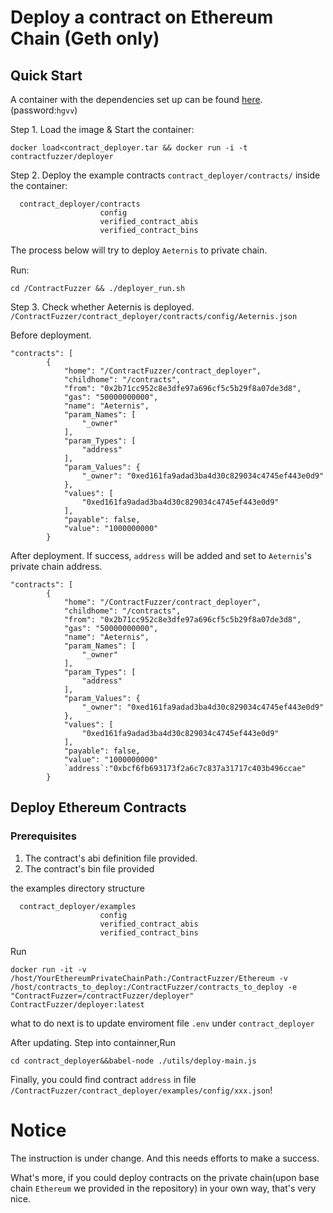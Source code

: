 # Deploy a contract on Ethereum Chain (Geth only)

## Quick Start

A container with the dependencies set up can be found [here](https://pan.baidu.com/s/1HwG3DNvNb32SxbQ1pyMwYQ).(password:`hgvv`)

Step 1. Load the image & Start the container:
```
docker load<contract_deployer.tar && docker run -i -t contractfuzzer/deployer
```

Step 2. Deploy the example contracts `contract_deployer/contracts/` inside the container:

```
  contract_deployer/contracts
                    config
                    verified_contract_abis
                    verified_contract_bins
```
The process below will try to deploy `Aeternis` to private chain.　

Run:
```
cd /ContractFuzzer && ./deployer_run.sh
```
Step 3. Check whether Aeternis is deployed.
`/ContractFuzzer/contract_deployer/contracts/config/Aeternis.json` 

Before deployment.

```
"contracts": [
        {
            "home": "/ContractFuzzer/contract_deployer",
            "childhome": "/contracts",
            "from": "0x2b71cc952c8e3dfe97a696cf5c5b29f8a07de3d8",
            "gas": "50000000000",
            "name": "Aeternis",
            "param_Names": [
                "_owner"
            ],
            "param_Types": [
                "address"
            ],
            "param_Values": {
                "_owner": "0xed161fa9adad3ba4d30c829034c4745ef443e0d9"
            },
            "values": [
                "0xed161fa9adad3ba4d30c829034c4745ef443e0d9"
            ],
            "payable": false,
            "value": "1000000000"
        }
```

After deployment. If success, `address` will be added and set to `Aeternis`'s private chain address.
```
"contracts": [
        {
            "home": "/ContractFuzzer/contract_deployer",
            "childhome": "/contracts",
            "from": "0x2b71cc952c8e3dfe97a696cf5c5b29f8a07de3d8",
            "gas": "50000000000",
            "name": "Aeternis",
            "param_Names": [
                "_owner"
            ],
            "param_Types": [
                "address"
            ],
            "param_Values": {
                "_owner": "0xed161fa9adad3ba4d30c829034c4745ef443e0d9"
            },
            "values": [
                "0xed161fa9adad3ba4d30c829034c4745ef443e0d9"
            ],
            "payable": false,
            "value": "1000000000"
            `address`:"0xbcf6fb693173f2a6c7c837a31717c403b496ccae"
        }
```

## Deploy Ethereum Contracts

### Prerequisites

1. The contract's abi definition file provided.
2. The contract's bin file provided

the examples directory structure
```
  contract_deployer/examples
                    config
                    verified_contract_abis
                    verified_contract_bins
```
Run 
```
docker run -it -v /host/YourEthereumPrivateChainPath:/ContractFuzzer/Ethereum -v /host/contracts_to_deploy:/ContractFuzzer/contracts_to_deploy -e "ContractFuzzer=/contractFuzzer/deployer"  ContractFuzzer/deployer:latest
```
what to do next is to update enviroment file `.env` under `contract_deployer`

After updating. Step into containner,Run
```
cd contract_deployer&&babel-node ./utils/deploy-main.js
```
Finally, you could find contract `address` in file 
`/ContractFuzzer/contract_deployer/examples/config/xxx.json`!

# Notice

The instruction is under change. And this needs efforts to make a success.

What's more, if you could deploy contracts on the private chain(upon base chain `Ethereum`  we provided in the repository) in your own way, that's very nice.
